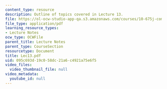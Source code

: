 ```yaml
---
content_type: resource
description: Outline of topics covered in Lecture 13.
file: https://ol-ocw-studio-app-qa.s3.amazonaws.com/courses/10-675j-computational-quantum-mechanics-of-molecular-and-extended-systems-fall-2004/095c693d19c058dc21a6c4921a75e6f5_Lec13.pdf
file_type: application/pdf
learning_resource_types:
- Lecture Notes
ocw_type: OCWFile
parent_title: Lecture Notes
parent_type: CourseSection
resourcetype: Document
title: Lec13.pdf
uid: 095c693d-19c0-58dc-21a6-c4921a75e6f5
video_files:
  video_thumbnail_file: null
video_metadata:
  youtube_id: null
---
```

